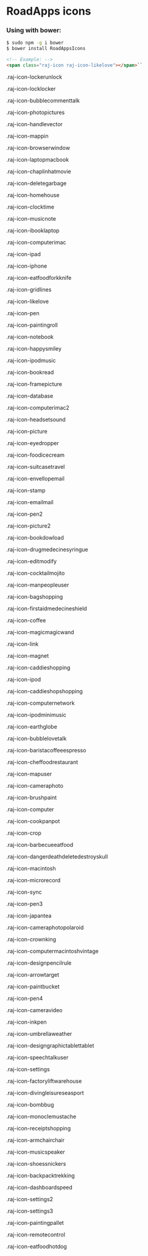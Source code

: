 # RoadApps icons

### Using with bower:
```bash
$ sudo npm -g i bower
$ bower install RoadAppsIcons
```

```html
<!-- Example: -->
<span class="raj-icon raj-icon-likelove"></span>``
```

.raj-icon-lockerunlock

.raj-icon-locklocker

.raj-icon-bubblecommenttalk

.raj-icon-photopictures

.raj-icon-handlevector

.raj-icon-mappin

.raj-icon-browserwindow

.raj-icon-laptopmacbook

.raj-icon-chaplinhatmovie

.raj-icon-deletegarbage

.raj-icon-homehouse

.raj-icon-clocktime

.raj-icon-musicnote

.raj-icon-ibooklaptop

.raj-icon-computerimac

.raj-icon-ipad

.raj-icon-iphone

.raj-icon-eatfoodforkknife

.raj-icon-gridlines

.raj-icon-likelove

.raj-icon-pen

.raj-icon-paintingroll

.raj-icon-notebook

.raj-icon-happysmiley

.raj-icon-ipodmusic

.raj-icon-bookread

.raj-icon-framepicture

.raj-icon-database

.raj-icon-computerimac2

.raj-icon-headsetsound

.raj-icon-picture

.raj-icon-eyedropper

.raj-icon-foodicecream

.raj-icon-suitcasetravel

.raj-icon-envellopemail

.raj-icon-stamp

.raj-icon-emailmail

.raj-icon-pen2

.raj-icon-picture2

.raj-icon-bookdowload

.raj-icon-drugmedecinesyringue

.raj-icon-editmodify

.raj-icon-cocktailmojito

.raj-icon-manpeopleuser

.raj-icon-bagshopping

.raj-icon-firstaidmedecineshield

.raj-icon-coffee

.raj-icon-magicmagicwand

.raj-icon-link

.raj-icon-magnet

.raj-icon-caddieshopping

.raj-icon-ipod

.raj-icon-caddieshopshopping

.raj-icon-computernetwork

.raj-icon-ipodminimusic

.raj-icon-earthglobe

.raj-icon-bubblelovetalk

.raj-icon-baristacoffeeespresso

.raj-icon-cheffoodrestaurant

.raj-icon-mapuser

.raj-icon-cameraphoto

.raj-icon-brushpaint

.raj-icon-computer

.raj-icon-cookpanpot

.raj-icon-crop

.raj-icon-barbecueeatfood

.raj-icon-dangerdeathdeletedestroyskull

.raj-icon-macintosh

.raj-icon-microrecord

.raj-icon-sync

.raj-icon-pen3

.raj-icon-japantea

.raj-icon-cameraphotopolaroid

.raj-icon-crownking

.raj-icon-computermacintoshvintage

.raj-icon-designpencilrule

.raj-icon-arrowtarget

.raj-icon-paintbucket

.raj-icon-pen4

.raj-icon-cameravideo

.raj-icon-inkpen

.raj-icon-umbrellaweather

.raj-icon-designgraphictablettablet

.raj-icon-speechtalkuser

.raj-icon-settings

.raj-icon-factoryliftwarehouse

.raj-icon-divingleisureseasport

.raj-icon-bombbug

.raj-icon-monoclemustache

.raj-icon-receiptshopping

.raj-icon-armchairchair

.raj-icon-musicspeaker

.raj-icon-shoessnickers

.raj-icon-backpacktrekking

.raj-icon-dashboardspeed

.raj-icon-settings2

.raj-icon-settings3

.raj-icon-paintingpallet

.raj-icon-remotecontrol

.raj-icon-eatfoodhotdog
